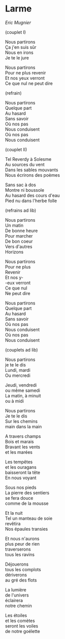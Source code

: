 # Larme

*Eric Mugnier*

(couplet I)

Nous partirons<br>
Ça j'en suis sûr<br>
Nous en irons<br>
Je te le jure<br>

Nous partirons<br>
Pour ne plus revenir<br>
Et nos yeux verront<br>
Ce que nul ne peut dire<br>

(refrain)

Nous partirons<br>
Quelque part<br>
Au hasard<br>
Sans savoir<br>
Où nos pas<br>
Nous conduisent<br>
Où nos pas <br>
Nous conduisent<br>

(couplet II)

Tel Reverdy à Solesme<br>
Au sources du vent<br>
Dans les sables mouvants<br>
Nous écrirons des poèmes<br>

Sans sac à dos<br>
Montre ni boussole<br>
Au hasard des cours d'eau<br>
Pied nu dans l'herbe folle<br>

(refrains ad lib)

Nous partirons<br>
Un matin<br>
De bonne heure<br>
Pour marcher<br>
De bon coeur<br>
Vers d'autres<br>
Horizons<br>

Nous partirons<br>
Pour ne plus<br>
Revenir<br>
Et nos y-<br>
-eux verront<br>
Ce que nul<br>
Ne peut dire<br>

Nous partirons<br>
Quelque part<br>
Au hasard<br>
Sans savoir<br>
Où nos pas<br>
Nous conduisent<br>
Où nos pas <br>
Nous conduisent<br>

(couplets ad lib)

Nous partirons<br>
je te le dis<br>
Lundi, mardi<br>
Ou mercredi<br>

Jeudi, vendredi<br>
ou même samedi<br>
La matin, à minuit<br>
ou à midi<br>

Nous partirons<br>
Je te le dis<br>
Sur les chemins<br>
main dans la main<br>

A travers champs<br>
Bois et marais<br>
Bravant les vents<br>
et les marées<br>

Les tempêtes<br>
et les ouragans<br>
baisseront la tête<br>
En nous voyant<br>

Sous nos pieds<br>
La pierre des sentiers<br>
se fera douce<br>
comme de la mousse<br>

Et la nuit<br>
Tel un manteau de soie<br>
revêtira<br>
Nos épaules transies<br>

Et nous n'aurons<br>
plus peur de rien<br>
traverserons<br>
tous les ravins<br>

Déjouerons<br>
tous les complots<br>
dériverons<br>
au gré des flots<br>

La lumière<br>
de l'univers<br>
éclairera<br>
notre chemin<br>

Les étoiles<br>
et les comètes<br>
seront les voiles<br>
de notre goélette
